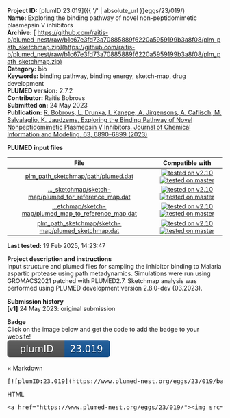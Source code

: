 **Project ID:** [plumID:23.019]({{ '/' | absolute_url }}eggs/23/019/)  
**Name:**  Exploring the binding pathway of novel non-peptidomimetic plasmepsin V inhibitors  
**Archive:** [ https://github.com/raitis-b/plumed_nest/raw/b1c67e3fd73a70885889f6220a5959199b3a8f08/plm_path_sketchmap.zip](https://github.com/raitis-b/plumed_nest/raw/b1c67e3fd73a70885889f6220a5959199b3a8f08/plm_path_sketchmap.zip)  
**Category:**  bio  
**Keywords:**  binding pathway, binding energy, sketch-map, drug development  
**PLUMED version:**  2.7.2  
**Contributor:**  Raitis Bobrovs  
**Submitted on:** 24 May 2023  
**Publication:** [R. Bobrovs, L. Drunka, I. Kanepe, A. Jirgensons, A. Caflisch, M. Salvalaglio, K. Jaudzems, Exploring the Binding Pathway of Novel Nonpeptidomimetic Plasmepsin V Inhibitors. Journal of Chemical Information and Modeling. 63, 6890–6899 (2023)](http://dx.doi.org/10.1021/acs.jcim.3c00826)  
  
**PLUMED input files**  
  
| File     | Compatible with |  
|:--------:|:--------:|  
| [plm_path_sketchmap/path/plumed.dat](./data/plm_path_sketchmap/path/plumed.dat.md) |  [![tested on v2.10](https://img.shields.io/badge/v2.10-passing-green.svg)](data/plm_path_sketchmap/path/plumed.dat.plumed.stderr) [![tested on master](https://img.shields.io/badge/master-passing-green.svg)](data/plm_path_sketchmap/path/plumed.dat.plumed_master.stderr) |  
| [..._sketchmap/sketch-map/plumed_for_reference_map.dat](./data/plm_path_sketchmap/sketch-map/plumed_for_reference_map.dat.md) |  [![tested on v2.10](https://img.shields.io/badge/v2.10-failed-red.svg)](data/plm_path_sketchmap/sketch-map/plumed_for_reference_map.dat.plumed.stderr) [![tested on master](https://img.shields.io/badge/master-failed-red.svg)](data/plm_path_sketchmap/sketch-map/plumed_for_reference_map.dat.plumed_master.stderr) |  
| [...etchmap/sketch-map/plumed_map_to_reference_map.dat](./data/plm_path_sketchmap/sketch-map/plumed_map_to_reference_map.dat.md) |  [![tested on v2.10](https://img.shields.io/badge/v2.10-passing-green.svg)](data/plm_path_sketchmap/sketch-map/plumed_map_to_reference_map.dat.plumed.stderr) [![tested on master](https://img.shields.io/badge/master-passing-green.svg)](data/plm_path_sketchmap/sketch-map/plumed_map_to_reference_map.dat.plumed_master.stderr) |  
| [plm_path_sketchmap/sketch-map/plumed_sketchmap.dat](./data/plm_path_sketchmap/sketch-map/plumed_sketchmap.dat.md) |  [![tested on v2.10](https://img.shields.io/badge/v2.10-failed-red.svg)](data/plm_path_sketchmap/sketch-map/plumed_sketchmap.dat.plumed.stderr) [![tested on master](https://img.shields.io/badge/master-failed-red.svg)](data/plm_path_sketchmap/sketch-map/plumed_sketchmap.dat.plumed_master.stderr) |  
  
**Last tested:**  19 Feb 2025, 14:23:47
  
**Project description and instructions**  
Input structure and plumed files for sampling the inhibitor binding to Malaria aspartic protease using path metadynamics. Simulations were run using GROMACS2021 patched with PLUMED2.7. Sketchmap analysis was performed using PLUMED development version 2.8.0-dev (03.2023).
  
**Submission history**  
**[v1]** 24 May 2023: original submission  
  
**Badge**  
Click on the image below and get the code to add the badge to your website!  
<img src="./badge.svg" alt="plumeDnest:23.019" id="myBtn" class="badge">
<div id="myModal" class="modal">
  <div class="modal-content">
    <span class="close">&times;</span>
    Markdown<pre>[![plumID:23.019](https://www.plumed-nest.org/eggs/23/019/badge.svg)](https://www.plumed-nest.org/eggs/23/019/)</pre>
    HTML<pre>&lt;a href="https://www.plumed-nest.org/eggs/23/019/"&gt;&lt;img src="https://www.plumed-nest.org/eggs/23/019/badge.svg" alt="plumID:23.019"&gt;&lt;/a&gt;</pre>
  </div>
</div>
